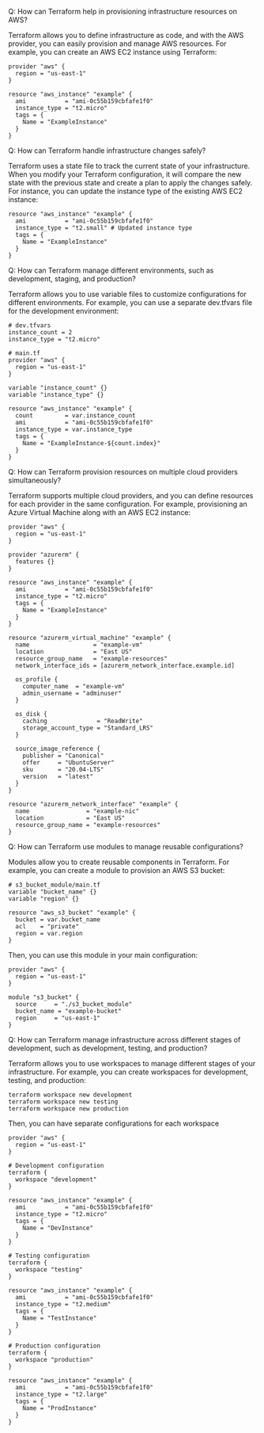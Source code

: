 Q: How can Terraform help in provisioning infrastructure resources on AWS?

Terraform allows you to define infrastructure as code, and with the AWS provider, you can easily provision and manage AWS resources. For example, you can create an AWS EC2 instance using Terraform:
```
provider "aws" {
  region = "us-east-1"
}

resource "aws_instance" "example" {
  ami           = "ami-0c55b159cbfafe1f0"
  instance_type = "t2.micro"
  tags = {
    Name = "ExampleInstance"
  }
}
```

Q: How can Terraform handle infrastructure changes safely?

Terraform uses a state file to track the current state of your infrastructure. When you modify your Terraform configuration, it will compare the new state with the previous state and create a plan to apply the changes safely. For instance, you can update the instance type of the existing AWS EC2 instance:
```
resource "aws_instance" "example" {
  ami           = "ami-0c55b159cbfafe1f0"
  instance_type = "t2.small" # Updated instance type
  tags = {
    Name = "ExampleInstance"
  }
}
```

Q: How can Terraform manage different environments, such as development, staging, and production?

Terraform allows you to use variable files to customize configurations for different environments. For example, you can use a separate dev.tfvars file for the development environment:
```
# dev.tfvars
instance_count = 2
instance_type = "t2.micro"
```
```
# main.tf
provider "aws" {
  region = "us-east-1"
}

variable "instance_count" {}
variable "instance_type" {}

resource "aws_instance" "example" {
  count         = var.instance_count
  ami           = "ami-0c55b159cbfafe1f0"
  instance_type = var.instance_type
  tags = {
    Name = "ExampleInstance-${count.index}"
  }
}
```

Q: How can Terraform provision resources on multiple cloud providers simultaneously?

Terraform supports multiple cloud providers, and you can define resources for each provider in the same configuration. For example, provisioning an Azure Virtual Machine along with an AWS EC2 instance:
```
provider "aws" {
  region = "us-east-1"
}

provider "azurerm" {
  features {}
}

resource "aws_instance" "example" {
  ami           = "ami-0c55b159cbfafe1f0"
  instance_type = "t2.micro"
  tags = {
    Name = "ExampleInstance"
  }
}

resource "azurerm_virtual_machine" "example" {
  name                  = "example-vm"
  location              = "East US"
  resource_group_name   = "example-resources"
  network_interface_ids = [azurerm_network_interface.example.id]

  os_profile {
    computer_name  = "example-vm"
    admin_username = "adminuser"
  }

  os_disk {
    caching              = "ReadWrite"
    storage_account_type = "Standard_LRS"
  }

  source_image_reference {
    publisher = "Canonical"
    offer     = "UbuntuServer"
    sku       = "20.04-LTS"
    version   = "latest"
  }
}

resource "azurerm_network_interface" "example" {
  name                = "example-nic"
  location            = "East US"
  resource_group_name = "example-resources"
}
```

Q: How can Terraform use modules to manage reusable configurations?

Modules allow you to create reusable components in Terraform. For example, you can create a module to provision an AWS S3 bucket:
```
# s3_bucket_module/main.tf
variable "bucket_name" {}
variable "region" {}

resource "aws_s3_bucket" "example" {
  bucket = var.bucket_name
  acl    = "private"
  region = var.region
}
```
Then, you can use this module in your main configuration:
```
provider "aws" {
  region = "us-east-1"
}

module "s3_bucket" {
  source     = "./s3_bucket_module"
  bucket_name = "example-bucket"
  region     = "us-east-1"
}
```

Q: How can Terraform manage infrastructure across different stages of development, such as development, testing, and production?

Terraform allows you to use workspaces to manage different stages of your infrastructure. For example, you can create workspaces for development, testing, and production:
```
terraform workspace new development
terraform workspace new testing
terraform workspace new production
```
Then, you can have separate configurations for each workspace
```
provider "aws" {
  region = "us-east-1"
}

# Development configuration
terraform {
  workspace "development"
}

resource "aws_instance" "example" {
  ami           = "ami-0c55b159cbfafe1f0"
  instance_type = "t2.micro"
  tags = {
    Name = "DevInstance"
  }
}

# Testing configuration
terraform {
  workspace "testing"
}

resource "aws_instance" "example" {
  ami           = "ami-0c55b159cbfafe1f0"
  instance_type = "t2.medium"
  tags = {
    Name = "TestInstance"
  }
}

# Production configuration
terraform {
  workspace "production"
}

resource "aws_instance" "example" {
  ami           = "ami-0c55b159cbfafe1f0"
  instance_type = "t2.large"
  tags = {
    Name = "ProdInstance"
  }
}
```


